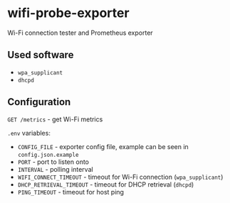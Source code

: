 # wifi-probe-exporter

Wi-Fi connection tester and Prometheus exporter

## Used software
- `wpa_supplicant`
- `dhcpd`

## Configuration

`GET /metrics` - get Wi-Fi metrics

`.env` variables:
- `CONFIG_FILE` - exporter config file, example can be seen in `config.json.example`
- `PORT` - port to listen onto
- `INTERVAL` - polling interval
- `WIFI_CONNECT_TIMEOUT` - timeout for Wi-Fi connection (`wpa_supplicant`)
- `DHCP_RETRIEVAL_TIMEOUT` - timeout for DHCP retrieval (`dhcpd`)
- `PING_TIMEOUT` - timeout for host ping